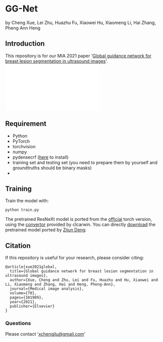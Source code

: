 # GG-Net
by Cheng Xue, Lei Zhu, Huazhu Fu, Xiaowei Hu, Xiaomeng Li, Hai Zhang, Pheng Ann Heng


## Introduction

This repository is for our MIA 2021 paper '[Global guidance network for breast lesion segmentation in ultrasound images](https://arxiv.org/abs/2104.01896.pdf)'.
![](figure/arc.pdf)
## Requirement
* Python 
* PyTorch
* torchvision
* numpy
* pydensecrf ([here](https://github.com/Andrew-Qibin/dss_crf) to install)
* training set and testing set (you need to prepare them by yourself and groundtruths should be binary masks)
* 
## Training
Train the model with:
   ```shell
   python train.py
   ```
The pretrained ResNeXt model is ported from the [official](https://github.com/facebookresearch/ResNeXt) torch version,
using the [convertor](https://github.com/clcarwin/convert_torch_to_pytorch) provided by clcarwin. 
You can directly [download](https://drive.google.com/open?id=1dnH-IHwmu9xFPlyndqI6MfF4LvH6JKNQ) the pretrained model ported by [Zijun Deng](https://github.com/zijundeng/DAF).
   
## Citation
If this repository is useful for your research, please consider citing:
```
@article{xue2021global,
  title={Global guidance network for breast lesion segmentation in ultrasound images},
  author={Xue, Cheng and Zhu, Lei and Fu, Huazhu and Hu, Xiaowei and Li, Xiaomeng and Zhang, Hai and Heng, Pheng-Ann},
  journal={Medical image analysis},
  volume={70},
  pages={101989},
  year={2021},
  publisher={Elsevier}
}
```


### Questions
Please contact 'xchengjlu@gmail.com'
